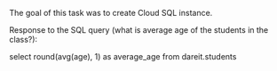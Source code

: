 The goal of this task was to create Cloud SQL instance.

Response to the SQL query (what is average age of the students in the class?):

select round(avg(age), 1) as average_age
from dareit.students
